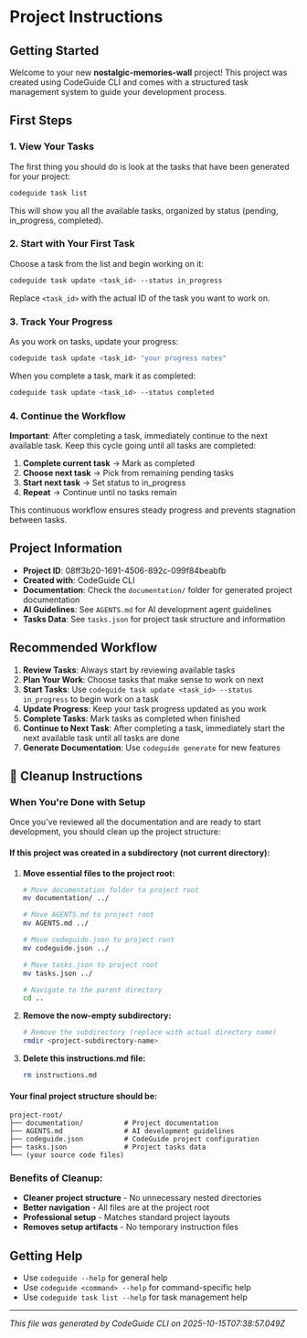 # Project Instructions

## Getting Started

Welcome to your new **nostalgic-memories-wall** project! This project was created using CodeGuide CLI and comes with a structured task management system to guide your development process.

## First Steps

### 1. View Your Tasks
The first thing you should do is look at the tasks that have been generated for your project:

```bash
codeguide task list
```

This will show you all the available tasks, organized by status (pending, in_progress, completed).

### 2. Start with Your First Task
Choose a task from the list and begin working on it:

```bash
codeguide task update <task_id> --status in_progress
```

Replace `<task_id>` with the actual ID of the task you want to work on.

### 3. Track Your Progress
As you work on tasks, update your progress:

```bash
codeguide task update <task_id> "your progress notes"
```

When you complete a task, mark it as completed:

```bash
codeguide task update <task_id> --status completed
```

### 4. Continue the Workflow
**Important**: After completing a task, immediately continue to the next available task. Keep this cycle going until all tasks are completed:

1. **Complete current task** → Mark as completed
2. **Choose next task** → Pick from remaining pending tasks
3. **Start next task** → Set status to in_progress
4. **Repeat** → Continue until no tasks remain

This continuous workflow ensures steady progress and prevents stagnation between tasks.

## Project Information

- **Project ID**: 08ff3b20-1691-4506-892c-099f84beabfb
- **Created with**: CodeGuide CLI
- **Documentation**: Check the `documentation/` folder for generated project documentation
- **AI Guidelines**: See `AGENTS.md` for AI development agent guidelines
- **Tasks Data**: See `tasks.json` for project task structure and information

## Recommended Workflow

1. **Review Tasks**: Always start by reviewing available tasks
2. **Plan Your Work**: Choose tasks that make sense to work on next
3. **Start Tasks**: Use `codeguide task update <task_id> --status in_progress` to begin work on a task
4. **Update Progress**: Keep your task progress updated as you work
5. **Complete Tasks**: Mark tasks as completed when finished
6. **Continue to Next Task**: After completing a task, immediately start the next available task until all tasks are done
7. **Generate Documentation**: Use `codeguide generate` for new features

## 🧹 Cleanup Instructions

### When You're Done with Setup

Once you've reviewed all the documentation and are ready to start development, you should clean up the project structure:

#### If this project was created in a subdirectory (not current directory):

1. **Move essential files to the project root:**
   ```bash
   # Move documentation folder to project root
   mv documentation/ ../

   # Move AGENTS.md to project root
   mv AGENTS.md ../

   # Move codeguide.json to project root
   mv codeguide.json ../

   # Move tasks.json to project root
   mv tasks.json ../

   # Navigate to the parent directory
   cd ..
   ```

2. **Remove the now-empty subdirectory:**
   ```bash
   # Remove the subdirectory (replace with actual directory name)
   rmdir <project-subdirectory-name>
   ```

3. **Delete this instructions.md file:**
   ```bash
   rm instructions.md
   ```

#### Your final project structure should be:
```
project-root/
├── documentation/          # Project documentation
├── AGENTS.md               # AI development guidelines
├── codeguide.json          # CodeGuide project configuration
├── tasks.json              # Project tasks data
└── (your source code files)
```

### Benefits of Cleanup:
- **Cleaner project structure** - No unnecessary nested directories
- **Better navigation** - All files are at the project root
- **Professional setup** - Matches standard project layouts
- **Removes setup artifacts** - No temporary instruction files

## Getting Help

- Use `codeguide --help` for general help
- Use `codeguide <command> --help` for command-specific help
- Use `codeguide task list --help` for task management help

---

*This file was generated by CodeGuide CLI on 2025-10-15T07:38:57.049Z*
